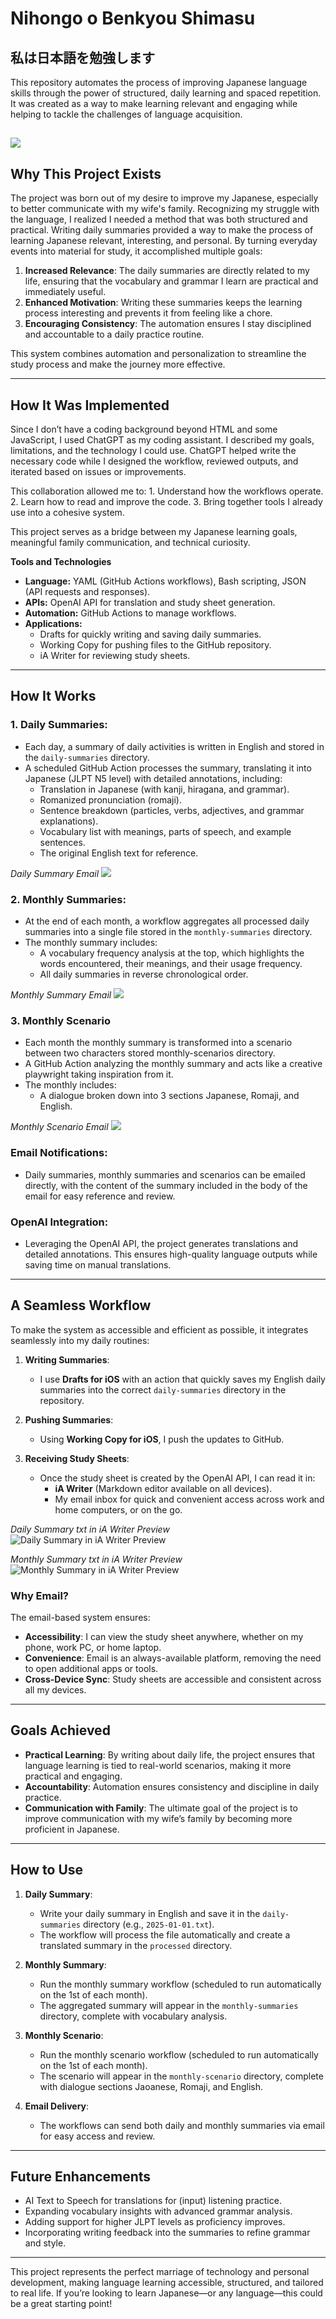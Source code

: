 # Nihongo o Benkyou Shimasu
## 私は日本語を勉強します

This repository automates the process of improving Japanese language skills through the power of structured, daily learning and spaced repetition. It was created as a way to make learning relevant and engaging while helping to tackle the challenges of language acquisition.

![](/images/nihongo-o-benkyou-shimasu-1.png)
---

## **Why This Project Exists**

The project was born out of my desire to improve my Japanese, especially to better communicate with my wife's family. Recognizing my struggle with the language, I realized I needed a method that was both structured and practical. Writing daily summaries provided a way to make the process of learning Japanese relevant, interesting, and personal. By turning everyday events into material for study, it accomplished multiple goals:

1. **Increased Relevance**: The daily summaries are directly related to my life, ensuring that the vocabulary and grammar I learn are practical and immediately useful.
2. **Enhanced Motivation**: Writing these summaries keeps the learning process interesting and prevents it from feeling like a chore.
3. **Encouraging Consistency**: The automation ensures I stay disciplined and accountable to a daily practice routine.

This system combines automation and personalization to streamline the study process and make the journey more effective.

---

## **How It Was Implemented**

Since I don’t have a coding background beyond HTML and some JavaScript, I used ChatGPT as my coding assistant. I described my goals, limitations, and the technology I could use. ChatGPT helped write the necessary code while I designed the workflow, reviewed outputs, and iterated based on issues or improvements.

This collaboration allowed me to:
	1.	Understand how the workflows operate.
	2.	Learn how to read and improve the code.
	3.	Bring together tools I already use into a cohesive system.

This project serves as a bridge between my Japanese learning goals, meaningful family communication, and technical curiosity.

**Tools and Technologies**
- **Language:** YAML (GitHub Actions workflows), Bash scripting, JSON (API requests and responses).
- **APIs:** OpenAI API for translation and study sheet generation.
- **Automation:** GitHub Actions to manage workflows.
- **Applications:**
   - Drafts for quickly writing and saving daily summaries.
   - Working Copy for pushing files to the GitHub repository.
   - iA Writer for reviewing study sheets.

---

## **How It Works**

### 1. **Daily Summaries**:
- Each day, a summary of daily activities is written in English and stored in the `daily-summaries` directory.
- A scheduled GitHub Action processes the summary, translating it into Japanese (JLPT N5 level) with detailed annotations, including:
	 - Translation in Japanese (with kanji, hiragana, and grammar).
	 - Romanized pronunciation (romaji).
	 - Sentence breakdown (particles, verbs, adjectives, and grammar explanations).
	 - Vocabulary list with meanings, parts of speech, and example sentences.
	 - The original English text for reference.

*Daily Summary Email*
![](/images/nihongo-o-benkyou-shimasu-1.png)

### 2. **Monthly Summaries**:
- At the end of each month, a workflow aggregates all processed daily summaries into a single file stored in the `monthly-summaries` directory.
- The monthly summary includes:
	- A vocabulary frequency analysis at the top, which highlights the words encountered, their meanings, and their usage frequency.
	- All daily summaries in reverse chronological order.

*Monthly Summary Email*
![](/images/nihongo-o-benkyou-shimasu-2.png)

### 3. **Monthly Scenario**
- Each month the monthly summary is transformed into a scenario between two characters stored monthly-scenarios directory.
- A GitHub Action analyzing the monthly summary and acts like a creative playwright taking inspiration from it.
- The monthly includes:
	- A dialogue broken down into 3 sections Japanese, Romaji, and English.

*Monthly Scenario Email*
![](/images/nihongo-o-benkyou-shimasu-7.png)

### **Email Notifications**:
  - Daily summaries, monthly summaries and scenarios can be emailed directly, with the content of the summary included in the body of the email for easy reference and review.

### **OpenAI Integration**:
  - Leveraging the OpenAI API, the project generates translations and detailed annotations. This ensures high-quality language outputs while saving time on manual translations.

---

## **A Seamless Workflow**

To make the system as accessible and efficient as possible, it integrates seamlessly into my daily routines:

1. **Writing Summaries**:
   - I use **Drafts for iOS** with an action that quickly saves my English daily summaries into the correct `daily-summaries` directory in the repository.

2. **Pushing Summaries**:
   - Using **Working Copy for iOS**, I push the updates to GitHub.

3. **Receiving Study Sheets**:
   - Once the study sheet is created by the OpenAI API, I can read it in:
     - **iA Writer** (Markdown editor available on all devices).
     - My email inbox for quick and convenient access across work and home computers, or on the go.

*Daily Summary txt in iA Writer Preview*
![*Daily Summary in iA Writer Preview*](/images/nihongo-o-benkyou-shimasu-6.png)

*Monthly Summary txt in iA Writer Preview*
![*Monthly Summary in iA Writer Preview*](/images/nihongo-o-benkyou-shimasu-5.png)

### **Why Email?**
The email-based system ensures:
- **Accessibility**: I can view the study sheet anywhere, whether on my phone, work PC, or home laptop.
- **Convenience**: Email is an always-available platform, removing the need to open additional apps or tools.
- **Cross-Device Sync**: Study sheets are accessible and consistent across all my devices.

---

## **Goals Achieved**

- **Practical Learning**: By writing about daily life, the project ensures that language learning is tied to real-world scenarios, making it more practical and engaging.
- **Accountability**: Automation ensures consistency and discipline in daily practice.
- **Communication with Family**: The ultimate goal of the project is to improve communication with my wife’s family by becoming more proficient in Japanese.

---

## **How to Use**

1. **Daily Summary**:
   - Write your daily summary in English and save it in the `daily-summaries` directory (e.g., `2025-01-01.txt`).
   - The workflow will process the file automatically and create a translated summary in the `processed` directory.

2. **Monthly Summary**:
   - Run the monthly summary workflow (scheduled to run automatically on the 1st of each month).
   - The aggregated summary will appear in the `monthly-summaries` directory, complete with vocabulary analysis.

3. **Monthly Scenario**:
   - Run the monthly scenario workflow (scheduled to run automatically on the 1st of each month).
   - The scenario will appear in the `monthly-scenario` directory, complete with dialogue sections Jaoanese, Romaji, and English.

4. **Email Delivery**:
   - The workflows can send both daily and monthly summaries via email for easy access and review.

---

## **Future Enhancements**

- AI Text to Speech for translations for (input) listening practice.
- Expanding vocabulary insights with advanced grammar analysis.
- Adding support for higher JLPT levels as proficiency improves.
- Incorporating writing feedback into the summaries to refine grammar and style.

---

This project represents the perfect marriage of technology and personal development, making language learning accessible, structured, and tailored to real life. If you’re looking to learn Japanese—or any language—this could be a great starting point!
